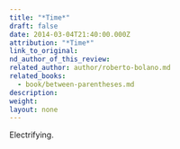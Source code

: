 ```yaml
---
title: "*Time*"
draft: false
date: 2014-03-04T21:40:00.000Z
attribution: "*Time*"
link_to_original:
nd_author_of_this_review:
related_author: author/roberto-bolano.md
related_books:
  - book/between-parentheses.md
description:
weight:
layout: none
---
```

Electrifying.

